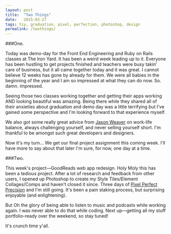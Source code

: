 ```yaml
---
layout: post
title:  "Two Things"  
date:   2015-03-27
tags: tiy, graduation, pixel, perfection, photoshop, design
permalink: /twothings/
---
```

###One. 

Today was demo-day for the Front End Engineering and Ruby on Rails classes at The Iron Yard. It has been a weird week leading up to it. Everyone has been hustling to get projects finished and teachers were busy takin’ care of business, but it all came together today and it was great. I cannot believe 12 weeks has gone by already for them. We were all babies in the beginning of the year and I am so impressed at what they can do now. So. damn. impressed. 

Seeing those two classes working together and getting their apps working AND looking beautiful was amazing. Being there while they shared all of their anxieties about graduation and demo day was a little terrifying but I've gained some perspective and I'm looking forward to that experience myself. 

We also got some really great advice from [Jason Weaver](http://jasonweaver.name/blog/talking-to-industry-students) on work-life balance, always challenging yourself, and never selling yourself short. I'm thankful to be amongst such great developers and designers.

Now it's my turn... We get our final project assignment this coming week. I'll have more to say about that later I'm sure, for now, one day at a time.


###Two.

This week's project—GoodReads web app redesign. Holy Moly this has been a tedious project. After a lot of research and feedback from other users, I opened up Photoshop to create my Style Tiles/Element Collages/Comps and haven't closed it since. Three days of [Pixel Perfect Precision](http://cdn.ustwo.com/PPP/PP3.pdf) and I'm still going. It's been a pain staking process, but surprising enjoyable (and enlightening). 


But Oh the glory of being able to listen to music and podcasts while working again. I was never able to do that while coding. Next up—getting all my stuff portfolio-ready over the weekend, so stay tuned! 

It's crunch time y'all. 

